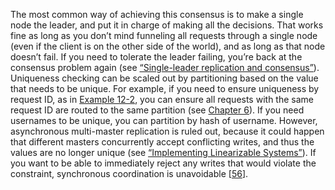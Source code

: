 The most common way of achieving this consensus is to make a single node the leader, and put it in
charge of making all the decisions. That works fine as long as you don’t mind funneling all requests
through a single node (even if the client is on the other side of the world), and as long as that
node doesn’t fail. If you need to tolerate the leader failing, you’re back at the consensus problem
again (see [“Single-leader replication and consensus”](ch09.html#sec_consistency_consensus_leader)). Uniqueness checking can be scaled out by partitioning based on the value that needs to be unique.
For example, if you need to ensure uniqueness by request ID, as in [Example 12-2](#fig_future_request_id), you
can ensure all requests with the same request ID are routed to the same partition (see
[Chapter 6](ch06.html#ch_partitioning)). If you need usernames to be unique, you can partition by hash of username. However, asynchronous multi-master replication is ruled out, because it could happen that different
masters concurrently accept conflicting writes, and thus the values are no longer unique (see
[“Implementing Linearizable Systems”](ch09.html#sec_consistency_implementing_linearizable)). If you want to be able to immediately reject any
writes that would violate the constraint, synchronous coordination is unavoidable
[[56](ch12.html#Bailis2014th_ch12)].